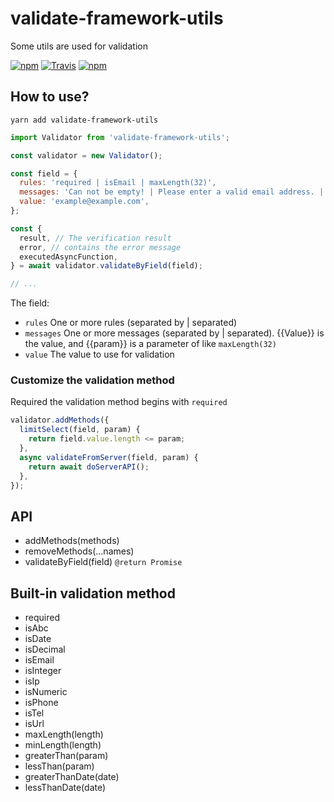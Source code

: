 # validate-framework-utils

Some utils are used for validation

[![npm](https://img.shields.io/npm/v/validate-framework-utils.svg?style=flat-square)](https://www.npmjs.com/package/validate-framework-utils)
[![Travis](https://img.shields.io/travis/MinJieLiu/validate-framework-utils.svg?style=flat-square)](https://travis-ci.org/MinJieLiu/validate-framework-utils)
[![npm](https://img.shields.io/npm/dt/validate-framework-utils.svg?style=flat-square)](https://github.com/MinJieLiu/validate-framework-utils)

## How to use?

    yarn add validate-framework-utils

```js
import Validator from 'validate-framework-utils';

const validator = new Validator();

const field = {
  rules: 'required | isEmail | maxLength(32)',
  messages: 'Can not be empty! | Please enter a valid email address. | Can not exceed {{param}} characters.',
  value: 'example@example.com',
};

const {
  result, // The verification result
  error, // contains the error message
  executedAsyncFunction,
} = await validator.validateByField(field);

// ...
```

The field:

 * `rules` One or more rules (separated by | separated)
 * `messages` One or more messages (separated by | separated). {{Value}} is the value, and {{param}} is a parameter of like `maxLength(32)`
 * `value` The value to use for validation

### Customize the validation method

Required the validation method begins with `required`

```js
validator.addMethods({
  limitSelect(field, param) {
    return field.value.length <= param;
  },
  async validateFromServer(field, param) {
    return await doServerAPI();
  },
});
```

## API

 * addMethods(methods)
 * removeMethods(...names)
 * validateByField(field) `@return Promise`

## Built-in validation method

 * required
 * isAbc
 * isDate
 * isDecimal
 * isEmail
 * isInteger
 * isIp
 * isNumeric
 * isPhone
 * isTel
 * isUrl
 * maxLength(length)
 * minLength(length)
 * greaterThan(param)
 * lessThan(param)
 * greaterThanDate(date)
 * lessThanDate(date)

